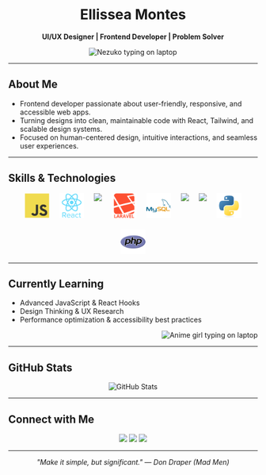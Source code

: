 <div align="center">
  <h1>Ellissea Montes</h1>
  <p><strong>UI/UX Designer | Frontend Developer | Problem Solver</strong></p>
</div>

<div align="center">
  <img alt="Nezuko typing on laptop" width="400" src="https://media.tenor.com/Y8lzDCp1QSYAAAAC/nezuko.gif" />
</div>


---

## About Me
- Frontend developer passionate about user-friendly, responsive, and accessible web apps.
- Turning designs into clean, maintainable code with React, Tailwind, and scalable design systems.  
- Focused on human-centered design, intuitive interactions, and seamless user experiences.  

---

## Skills & Technologies
<p align="center" style="display:flex; flex-wrap:wrap; justify-content:center; gap:20px; max-width:700px; margin:auto;">
  <a href="https://developer.mozilla.org/en-US/docs/Web/JavaScript" title="JavaScript"><img src="https://raw.githubusercontent.com/devicons/devicon/master/icons/javascript/javascript-original.svg" width="50"/></a>
  <a href="https://reactjs.org/" title="React"><img src="https://raw.githubusercontent.com/devicons/devicon/master/icons/react/react-original-wordmark.svg" width="50"/></a>
  <a href="https://tailwindcss.com/" title="Tailwind CSS"><img src="https://www.vectorlogo.zone/logos/tailwindcss/tailwindcss-icon.svg" width="50"/></a>
  <a href="https://laravel.com/" title="Laravel"><img src="https://raw.githubusercontent.com/devicons/devicon/master/icons/laravel/laravel-plain-wordmark.svg" width="50"/></a>
  <a href="https://www.mysql.com/" title="MySQL"><img src="https://raw.githubusercontent.com/devicons/devicon/master/icons/mysql/mysql-original-wordmark.svg" width="50"/></a>
  <a href="https://git-scm.com/" title="Git"><img src="https://www.vectorlogo.zone/logos/git-scm/git-scm-icon.svg" width="50"/></a>
  <a href="https://www.figma.com/" title="Figma"><img src="https://www.vectorlogo.zone/logos/figma/figma-icon.svg" width="50"/></a>
  <a href="https://www.python.org" title="Python"><img src="https://raw.githubusercontent.com/devicons/devicon/master/icons/python/python-original.svg" width="50"/></a>
  <a href="https://www.php.net" title="PHP"><img src="https://raw.githubusercontent.com/devicons/devicon/master/icons/php/php-original.svg" width="50"/></a>
</p>

---

## Currently Learning
- Advanced JavaScript & React Hooks  
- Design Thinking & UX Research  
- Performance optimization & accessibility best practices  

<div align="right">
  <img alt="Anime girl typing on laptop" width="400" src="https://tenor.com/view/anime-typing-laptop-gif-4469344.gif" />
</div>

---

## GitHub Stats
<div align="center">
  <img src="https://github-readme-stats.vercel.app/api?username=elrizeyah&show_icons=true&theme=radical" alt="GitHub Stats" />
</div>

---

## Connect with Me
<p align="center">
  <a href="mailto:montes.ellissea.pasillos@gmail.com" title="Email"><img src="https://img.icons8.com/color/48/000000/gmail.png" /></a>
  <a href="https://www.figma.com/@ellisseamontes" title="Figma"><img src="https://www.vectorlogo.zone/logos/figma/figma-icon.svg" width="48"/></a>
  <a href="https://www.udemy.com/user/ellissea-pasillos-montes-2/" title="Udemy"><img src="https://img.icons8.com/color/48/000000/udemy.png"/></a>
</p>

---

<div align="center">
  <em>"Make it simple, but significant." — Don Draper (Mad Men)</em>
</div>
